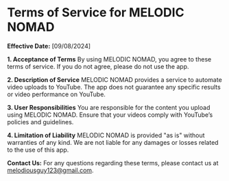 # Terms of Service for MELODIC NOMAD

**Effective Date:** [09/08/2024]

**1. Acceptance of Terms**
By using MELODIC NOMAD, you agree to these terms of service. If you do not agree, please do not use the app.

**2. Description of Service**
MELODIC NOMAD provides a service to automate video uploads to YouTube. The app does not guarantee any specific results or video performance on YouTube.

**3. User Responsibilities**
You are responsible for the content you upload using MELODIC NOMAD. Ensure that your videos comply with YouTube’s policies and guidelines.

**4. Limitation of Liability**
MELODIC NOMAD is provided "as is" without warranties of any kind. We are not liable for any damages or losses related to the use of this app.

**Contact Us:**
For any questions regarding these terms, please contact us at melodiousguy123@gmail.com.
